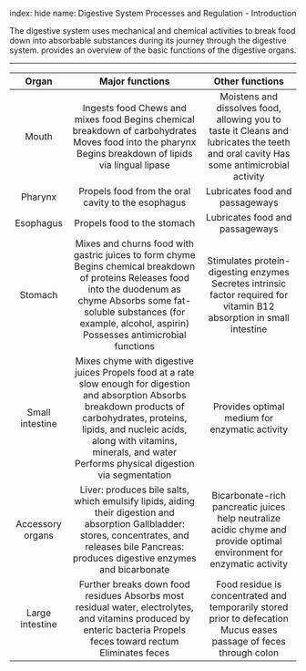 index: hide
name: Digestive System Processes and Regulation - Introduction

The digestive system uses mechanical and chemical activities to break food down into absorbable substances during its journey through the digestive system.  provides an overview of the basic functions of the digestive organs.


****

| Organ | Major functions | Other functions |
|:-:|:-:|:-:|
| Mouth |  Ingests food Chews and mixes food Begins chemical breakdown of carbohydrates Moves food into the pharynx Begins breakdown of lipids via lingual lipase |  Moistens and dissolves food, allowing you to taste it Cleans and lubricates the teeth and oral cavity Has some antimicrobial activity |
| Pharynx | Propels food from the oral cavity to the esophagus | Lubricates food and passageways |
| Esophagus | Propels food to the stomach | Lubricates food and passageways |
| Stomach |  Mixes and churns food with gastric juices to form chyme Begins chemical breakdown of proteins Releases food into the duodenum as chyme Absorbs some fat-soluble substances (for example, alcohol, aspirin) Possesses antimicrobial functions  |  Stimulates protein-digesting enzymes Secretes intrinsic factor required for vitamin B12 absorption in small intestine |
| Small intestine |  Mixes chyme with digestive juices Propels food at a rate slow enough for digestion and absorption Absorbs breakdown products of carbohydrates, proteins, lipids, and nucleic acids, along with vitamins, minerals, and water Performs physical digestion via segmentation | Provides optimal medium for enzymatic activity |
| Accessory organs |  Liver: produces bile salts, which emulsify lipids, aiding their digestion and absorption Gallbladder: stores, concentrates, and releases bile Pancreas: produces digestive enzymes and bicarbonate |   Bicarbonate-rich pancreatic juices help neutralize acidic chyme and provide optimal environment for enzymatic activity  |
| Large intestine |  Further breaks down food residues Absorbs most residual water, electrolytes, and vitamins produced by enteric bacteria Propels feces toward rectum Eliminates feces |  Food residue is concentrated and temporarily stored prior to defecation Mucus eases passage of feces through colon |
    

